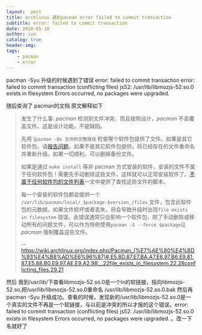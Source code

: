 ```yaml
---
layout:  post
title: archlinux 遇到pacman error failed to commit transaction
subtitle: error: failed to commit transaction 
date: 2018-05-10
author: ivo
catalog: true
header-img:
tags:
    - pacman
    - error
---
```

pacman -Syu 升级的时候遇到了错误 error: failed to commit transaction 
error: failed to commit transaction (conflicting files)
js52: /usr/lib/libmozjs-52.so.0 exists in filesystem
Errors occurred, no packages were upgraded.

随后查询了 pacman的文档 原文解释如下
> 发生了什么事: _pacman_ 检测到文件冲突，而且按照设计，_pacman_ 不会覆盖文件。这是设计功能，不是缺陷。
>
> 先用 (`pacman -Qo 文件的完整路径` 检查哪个软件包提供了文件。如果是其它软件包，请[报告问题](https://wiki.archlinux.org/index.php/Reporting_bug_guidelines "Reporting bug guidelines")。如果不是其它软件包提供，将已经存在的文件重命名并重新升级。如果一切顺利，可以删掉备份文件。
>
> 如果是通过 `make install` 等非 pacman 方式安装的软件，安装的文件不属于任何软件包！需要先手动删除这些文件，这样就可以正常安装软件了。[不属于任何软件包的文件列表](https://wiki.archlinux.org/index.php/Pacman_tips#Identify_files_not_owned_by_any_package "Pacman tips")一文中提供了查找这些文件的脚本。
>
> 每一个安装的软件包都会提供一个 `/var/lib/pacman/local/_$package-$version_/files` 文件，包含此软件包的元数据。如果文件损坏或者丢失，将会导致升级时出现`file exists in filesystem` 错误。此错误通常只会影响一个软件包，除了手动删除或移动所有的问题文件，可以作为特例使用`pacman -S --force $package`让 _pacman_ 强制覆盖这些文件。
>
> -- https://wiki.archlinux.org/index.php/Pacman_(%E7%AE%80%E4%BD%93%E4%B8%AD%E6%96%87)#.E5.8D.87.E7.BA.A7.E6.97.B6.E9.81.87.E5.88.B0.E9.97.AE.E9.A2.98:_.22file_exists_in_filesystem.22.28conflicting_files.29.21


然后 我到/usr/lib/下查看libmozjs-52.so.0是一个ln的软链接，指向libmozjs-52.so,把/usr/lib/libmozjs-52.so.0重命名 /usr/lib/libmozjs-52.so.0.bak 然后再pacman -Syu 升级成功。查看的时候，发现新的/usr/lib/libmozjs-52.so.0是一个真实的文件不再是一个软链接，与以前是冲突的所以才报的这个错误。error: failed to commit transaction (conflicting files)
js52: /usr/lib/libmozjs-52.so.0 exists in filesystem
Errors occurred, no packages were upgraded.
。改一下名就好了
